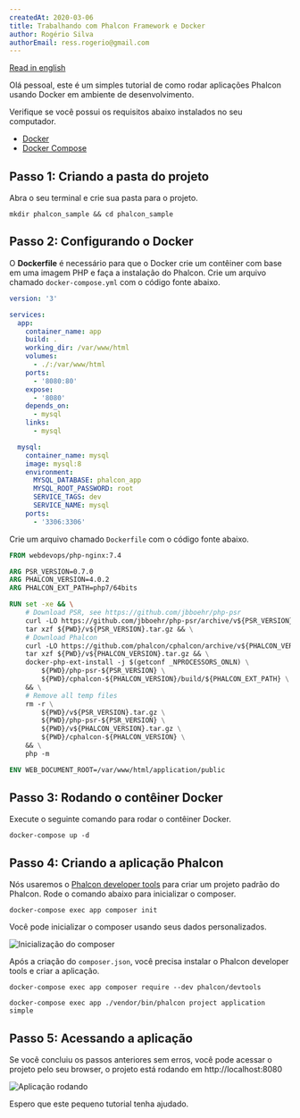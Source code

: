 ```yaml
---
createdAt: 2020-03-06
title: Trabalhando com Phalcon Framework e Docker
author: Rogério Silva
authorEmail: ress.rogerio@gmail.com
---
```


[Read in english](https://medium.com/@rogsilva/working-with-phalcon-framework-and-docker-fef3fe5b85c8)

Olá pessoal, este é um simples tutorial de como rodar aplicações Phalcon usando Docker em ambiente de desenvolvimento.

Verifique se você possui os requisitos abaixo instalados no seu computador.

- [Docker](https://www.docker.com/)
- [Docker Compose](https://docs.docker.com/compose/)

## Passo 1: Criando a pasta do projeto

Abra o seu terminal e crie sua pasta para o projeto.

```
mkdir phalcon_sample && cd phalcon_sample
```

## Passo 2: Configurando o Docker

O **Dockerfile** é necessário para que o Docker crie um contêiner com base em uma imagem PHP e faça a instalação do Phalcon.
Crie um arquivo chamado `docker-compose.yml` com o código fonte abaixo.

```yaml
version: '3'

services:
  app:
    container_name: app
    build: .
    working_dir: /var/www/html
    volumes:
      - ./:/var/www/html
    ports:
      - '8080:80'
    expose:
      - '8080'
    depends_on:
      - mysql
    links:
      - mysql

  mysql:
    container_name: mysql
    image: mysql:8
    environment:
      MYSQL_DATABASE: phalcon_app
      MYSQL_ROOT_PASSWORD: root
      SERVICE_TAGS: dev
      SERVICE_NAME: mysql
    ports:
      - '3306:3306'
```

Crie um arquivo chamado `Dockerfile` com o código fonte abaixo.

```Dockerfile
FROM webdevops/php-nginx:7.4

ARG PSR_VERSION=0.7.0
ARG PHALCON_VERSION=4.0.2
ARG PHALCON_EXT_PATH=php7/64bits

RUN set -xe && \
    # Download PSR, see https://github.com/jbboehr/php-psr
    curl -LO https://github.com/jbboehr/php-psr/archive/v${PSR_VERSION}.tar.gz && \
    tar xzf ${PWD}/v${PSR_VERSION}.tar.gz && \
    # Download Phalcon
    curl -LO https://github.com/phalcon/cphalcon/archive/v${PHALCON_VERSION}.tar.gz && \
    tar xzf ${PWD}/v${PHALCON_VERSION}.tar.gz && \
    docker-php-ext-install -j $(getconf _NPROCESSORS_ONLN) \
        ${PWD}/php-psr-${PSR_VERSION} \
        ${PWD}/cphalcon-${PHALCON_VERSION}/build/${PHALCON_EXT_PATH} \
    && \
    # Remove all temp files
    rm -r \
        ${PWD}/v${PSR_VERSION}.tar.gz \
        ${PWD}/php-psr-${PSR_VERSION} \
        ${PWD}/v${PHALCON_VERSION}.tar.gz \
        ${PWD}/cphalcon-${PHALCON_VERSION} \
    && \
    php -m

ENV WEB_DOCUMENT_ROOT=/var/www/html/application/public
```

## Passo 3: Rodando o contêiner Docker

Execute o seguinte comando para rodar o contêiner Docker.

```
docker-compose up -d
```

## Passo 4: Criando a aplicação Phalcon

Nós usaremos o [Phalcon developer tools](https://github.com/phalcon/phalcon-devtools) para criar um projeto padrão do Phalcon. Rode o comando abaixo para inicializar o composer.

```
docker-compose exec app composer init
```

Você pode inicializar o composer usando seus dados personalizados.

![Inicialização do composer](https://miro.medium.com/max/3396/1*qQmj9TZH0Nx2Ke1s_LUeqA.png)

Após a criação do `composer.json`, você precisa instalar o Phalcon developer tools e criar a aplicação.

```
docker-compose exec app composer require --dev phalcon/devtools
```

```
docker-compose exec app ./vendor/bin/phalcon project application simple
```

## Passo 5: Acessando a aplicação

Se você concluiu os passos anteriores sem erros, você pode acessar o projeto pelo seu browser, o projeto está rodando em http://localhost:8080

![Aplicação rodando](https://miro.medium.com/max/4316/1*PHGrg23dRw7Etan9oP1LLw.png)

Espero que este pequeno tutorial tenha ajudado.
